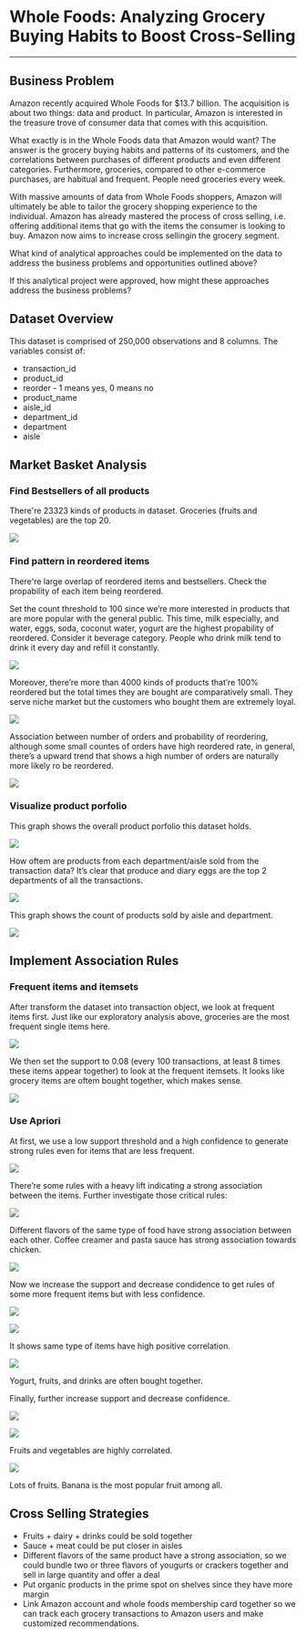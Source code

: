 # Whole Foods: Analyzing Grocery Buying Habits to Boost Cross-Selling
----

## Business Problem

Amazon recently acquired Whole Foods for $13.7 billion. The acquisition is about two things: data and product. In particular, Amazon is interested in the treasure trove of consumer data that comes with this acquisition.

What exactly is in the Whole Foods data that Amazon would want? The answer is the grocery buying habits and patterns of its customers, and the correlations between purchases of different products and even different categories. Furthermore, groceries, compared to other e-commerce purchases, are habitual and frequent. People need groceries every week.

With massive amounts of data from Whole Foods shoppers, Amazon will ultimately be able to tailor the grocery shopping experience to the individual. Amazon has already mastered the process of cross selling, i.e. offering additional items that go with the items the consumer is looking to buy. Amazon now aims to increase cross sellingin the grocery segment.

What kind of analytical approaches could be implemented on the data to address the business problems and opportunities outlined above?

If this analytical project were approved, how might these approaches address the business problems?

## Dataset Overview

This dataset is comprised of 250,000 observations and 8 columns. The variables consist of:

- transaction_id
- product_id
- reorder - 1 means yes, 0 means no
- product_name
- aisle_id
- department_id
- department
- aisle

## Market Basket Analysis

### Find Bestsellers of all products

There're 23323 kinds of products in dataset. Groceries (fruits and vegetables) are the top 20.

![](https://github.com/chunziwang/whole-foods-market-basket-analysis/blob/master/figs/1.png)

### Find pattern in reordered items

There're large overlap of reordered items and bestsellers. Check the propability of each item being reordered.

Set the count threshold to 100 since we’re more interested in products that are more popular with the general public. This time, milk especially, and water, eggs, soda, coconut water, yogurt are the highest propability of reordered. Consider it beverage category. People who drink milk tend to drink it every day and refill it constantly.

![](https://github.com/chunziwang/whole-foods-market-basket-analysis/blob/master/figs/2.png)

Moreover, there’re more than 4000 kinds of products that’re 100% reordered but the total times they are bought are comparatively small. They serve niche market but the customers who bought them are extremely loyal.

![](https://github.com/chunziwang/whole-foods-market-basket-analysis/blob/master/figs/3.png)

Association between number of orders and probability of reordering, although some small countes of orders have high reordered rate, in general, there’s a upward trend that shows a high number of orders are naturally more likely ro be reordered.

![](https://github.com/chunziwang/whole-foods-market-basket-analysis/blob/master/figs/4.png)

### Visualize product porfolio

This graph shows the overall product porfolio this dataset holds.

![](https://github.com/chunziwang/whole-foods-market-basket-analysis/blob/master/figs/5.png)

How oftem are products from each department/aisle sold from the transaction data? It’s clear that produce and diary eggs are the top 2 departments of all the transactions.

![](https://github.com/chunziwang/whole-foods-market-basket-analysis/blob/master/figs/6.png)

This graph shows the count of products sold by aisle and department.

![](https://github.com/chunziwang/whole-foods-market-basket-analysis/blob/master/figs/7.png)

## Implement Association Rules

### Frequent items and itemsets

After transform the dataset into transaction object, we look at frequent items first.
Just like our exploratory analysis above, groceries are the most frequent single items here.

![](https://github.com/chunziwang/whole-foods-market-basket-analysis/blob/master/figs/8.png)

We then set the support to 0.08 (every 100 transactions, at least 8 times these items appear together) to look at the frequent itemsets. It looks like grocery items are oftem bought together, which makes sense.

![](https://github.com/chunziwang/whole-foods-market-basket-analysis/blob/master/figs/9.png)

### Use Apriori

At first, we use a low support threshold and a high confidence to generate strong rules even for items that are less frequent.

![](https://github.com/chunziwang/whole-foods-market-basket-analysis/blob/master/figs/10.png)

There’re some rules with a heavy lift indicating a strong association between the items. Further investigate those critical rules:

![](https://github.com/chunziwang/whole-foods-market-basket-analysis/blob/master/figs/11.png)

Different flavors of the same type of food have strong association between each other. Coffee creamer and pasta sauce has strong association towards chicken.

![](https://github.com/chunziwang/whole-foods-market-basket-analysis/blob/master/figs/12.png)

Now we increase the support and decrease condidence to get rules of some more frequent items but with less confidence.

![](https://github.com/chunziwang/whole-foods-market-basket-analysis/blob/master/figs/13.png)

![](https://github.com/chunziwang/whole-foods-market-basket-analysis/blob/master/figs/14.png)

It shows same type of items have high positive correlation.

![](https://github.com/chunziwang/whole-foods-market-basket-analysis/blob/master/figs/15.png)

Yogurt, fruits, and drinks are often bought together.

Finally, further increase support and decrease confidence.

![](https://github.com/chunziwang/whole-foods-market-basket-analysis/blob/master/figs/16.png)

![](https://github.com/chunziwang/whole-foods-market-basket-analysis/blob/master/figs/17.png)

Fruits and vegetables are highly correlated.

![](https://github.com/chunziwang/whole-foods-market-basket-analysis/blob/master/figs/18.png)

Lots of fruits. Banana is the most popular fruit among all.

## Cross Selling Strategies

+ Fruits + dairy + drinks could be sold together
+ Sauce + meat could be put closer in aisles
+ Different flavors of the same product have a strong association, so we could bundle two or three flavors of yougurts or crackers together and sell in large quantity and offer a deal
+ Put organic products in the prime spot on shelves since they have more margin
+ Link Amazon account and whole foods membership card together so we can track each grocery transactions to Amazon users and make customized recommendations.

